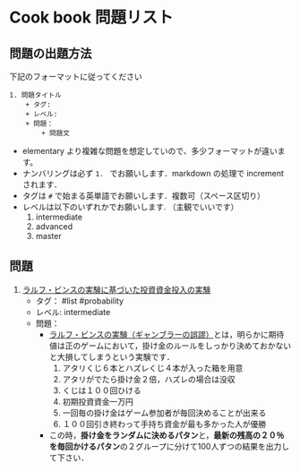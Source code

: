 # Cook book 問題リスト

## 問題の出題方法

下記のフォーマットに従ってください

```
1. 問題タイトル
    + タグ: 
    + レベル:
    + 問題：
        + 問題文
```
+ elementary より複雑な問題を想定していので、多少フォーマットが違います。
+ ナンバリングは必ず `1. ` でお願いします．markdown の処理で incrementされます．
+ タグは `#` で始まる英単語でお願いします．複数可（スペース区切り）
+ レベルは以下のいずれかでお願いします. （主観でいいです）
    1. intermediate
    1. advanced
    1. master


## 問題

1. [ラルフ・ビンスの実験に基づいた投資資金投入の実験](https://fp.ccm.jp/?p=1519#i)
    + タグ： #list #probability
    + レベル: intermediate
    + 問題： 
        + [ラルフ・ビンスの実験（ギャンブラーの誤謬）](https://fp.ccm.jp/?p=1519#i)とは，明らかに期待値は正のゲームにおいて，掛け金のルールをしっかり決めておかないと大損してしまうという実験です．
            1. アタリくじ６本とハズレくじ４本が入った箱を用意
            1. アタリがでたら掛け金２倍，ハズレの場合は没収
            1. くじは１００回ひける
            1. 初期投資資金一万円
            1. 一回毎の掛け金はゲーム参加者が毎回決めることが出来る
            1. １００回引き終わって手持ち資金が最も多かった人が優勝
        + この時，**掛け金をランダムに決めるパタン**と，**最新の残高の２０％を毎回かけるパタン**の２グループに分けて100人ずつの結果を出力して下さい．







